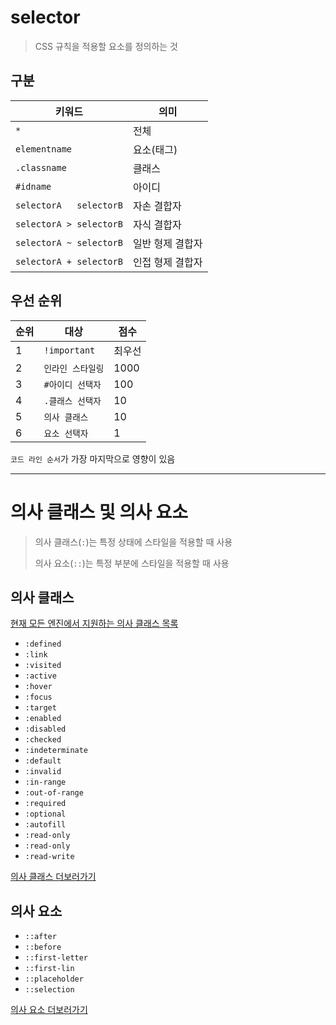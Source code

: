 # selector

> CSS 규칙을 적용할 요소를 정의하는 것


## 구분

| 키워드 | 의미 |
| ------ | ---- |
| `*`    | 전체 |
| `elementname`    | 요소(태그) |
| `.classname`    | 클래스 |
| `#idname`    | 아이디 |
|`selectorA   selectorB`| 자손 결합자 |
|`selectorA > selectorB`| 자식 결합자 |
|`selectorA ~ selectorB`| 일반 형제 결합자 |
|`selectorA + selectorB`| 인접 형제 결합자 |


## 우선 순위

| 순위 | 대상 | 점수 |
| ---- | ---- | ---- |
|  1   | `!important` | 최우선 |
|  2   | `인라인 스타일링` | 1000 |
|  3   | `#아이디 선택자` | 100 |
|  4   |  `.클래스 선택자` | 10 |
|  5   |  `의사 클래스` | 10 |
|  6   |  `요소 선택자` | 1 |

`코드 라인 순서`가 가장 마지막으로 영향이 있음


---


# 의사 클래스 및 의사 요소

>
> 의사 클래스(`:`)는 특정 상태에 스타일을 적용할 때 사용
>
> 의사 요소(`::`)는 특정 부분에 스타일을 적용할 때 사용
>

## 의사 클래스

[현재 모든 엔진에서 지원하는 의사 클래스 목록](https://html.spec.whatwg.org/multipage/semantics-other.html#pseudo-classes
)

- `:defined`
- `:link`
- `:visited`
- `:active`
- `:hover`
- `:focus`
- `:target`
- `:enabled`
- `:disabled`
- `:checked`
- `:indeterminate`
- `:default`
- `:invalid`
- `:in-range`
- `:out-of-range`
- `:required`
- `:optional`
- `:autofill`
- `:read-only`
- `:read-only`
- `:read-write`

[의사 클래스 더보러가기](https://developer.mozilla.org/ko/docs/Web/CSS/Pseudo-classes#%ED%91%9C%EC%A4%80_%EC%9D%98%EC%82%AC_%ED%81%B4%EB%9E%98%EC%8A%A4_%EC%83%89%EC%9D%B8)

## 의사 요소

- `::after`
- `::before`
- `::first-letter`
- `::first-lin`
- `::placeholder`
- `::selection`

[의사 요소 더보러가기](https://developer.mozilla.org/ko/docs/Web/CSS/Pseudo-elements#%ED%91%9C%EC%A4%80_%EC%9D%98%EC%82%AC_%EC%9A%94%EC%86%8C_%EC%83%89%EC%9D%B8)
